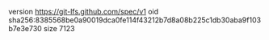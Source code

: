 version https://git-lfs.github.com/spec/v1
oid sha256:8385568be0a90019dca0fe114f43212b7d8a08b225c1db30aba9f103b7e3e730
size 7123
